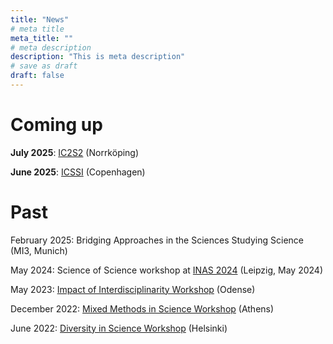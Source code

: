 ```yaml
---
title: "News"
# meta title
meta_title: ""
# meta description
description: "This is meta description"
# save as draft
draft: false
---
```



# Coming up

**July 2025**: [IC2S2](https://www.ic2s2-2025.org/) (Norrköping)

**June 2025**: [ICSSI](https://www.icssi.org/) (Copenhagen)

# Past

February 2025: Bridging Approaches in the Sciences Studying Science (MI3, Munich)

May 2024: Science of Science workshop at [INAS 2024](https://www.sozphil.uni-leipzig.de/inas-conference-2024) (Leipzig, May 2024)

May 2023: [Impact of Interdisciplinarity Workshop](https://blogs.helsinki.fi/computational-science-studies/workshop-3-the-impact-of-interdisciplinary-research/) (Odense)

December 2022: [Mixed Methods in Science Workshop](https://blogs.helsinki.fi/computational-science-studies/workshop-2-mixed-methods-in-the-science-of-science/) (Athens)

June 2022: [Diversity in Science Workshop](https://blogs.helsinki.fi/computational-science-studies/workshop-1-diversity-in-science/) (Helsinki)
